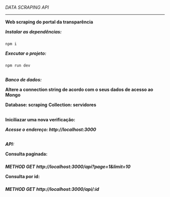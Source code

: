 *DATA SCRAPING API*
****
**Web scraping do portal da transparência**


***Instalar as dependências:***
###
`npm i` 

***Executar o projeto:***
###
`npm run dev`
##
***Banco de dados:***

****Altere a connection string de acordo com o seus dados de acesso ao Mongo****

****Database: scraping****
****Collection: servidores****
##
****Iniciliazar uma nova verificação:****

*****Acesse o endereço: http://localhost:3000*****
##
***API:***

****Consulta paginada:****
###
*****METHOD GET*****
*****http://localhost:3000/api?page=1&limit=10*****

****Consulta por id:****
###
*****METHOD GET*****
*****http://localhost:3000/api/:id*****
